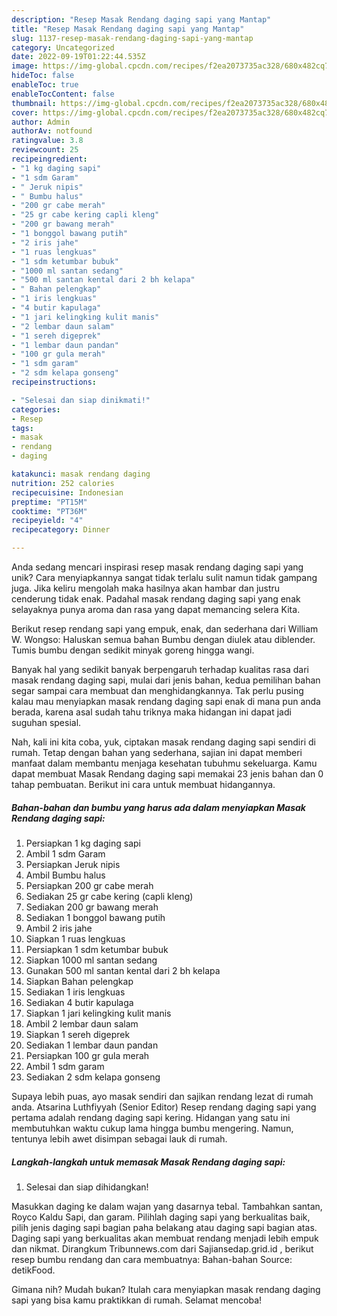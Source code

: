 ```yaml
---
description: "Resep Masak Rendang daging sapi yang Mantap"
title: "Resep Masak Rendang daging sapi yang Mantap"
slug: 1137-resep-masak-rendang-daging-sapi-yang-mantap
category: Uncategorized
date: 2022-09-19T01:22:44.535Z
image: https://img-global.cpcdn.com/recipes/f2ea2073735ac328/680x482cq70/masak-rendang-daging-sapi-foto-resep-utama.jpg
hideToc: false
enableToc: true
enableTocContent: false
thumbnail: https://img-global.cpcdn.com/recipes/f2ea2073735ac328/680x482cq70/masak-rendang-daging-sapi-foto-resep-utama.jpg
cover: https://img-global.cpcdn.com/recipes/f2ea2073735ac328/680x482cq70/masak-rendang-daging-sapi-foto-resep-utama.jpg
author: Admin
authorAv: notfound
ratingvalue: 3.8
reviewcount: 25
recipeingredient:
- "1 kg daging sapi"
- "1 sdm Garam"
- " Jeruk nipis"
- " Bumbu halus"
- "200 gr cabe merah"
- "25 gr cabe kering capli kleng"
- "200 gr bawang merah"
- "1 bonggol bawang putih"
- "2 iris jahe"
- "1 ruas lengkuas"
- "1 sdm ketumbar bubuk"
- "1000 ml santan sedang"
- "500 ml santan kental dari 2 bh kelapa"
- " Bahan pelengkap"
- "1 iris lengkuas"
- "4 butir kapulaga"
- "1 jari kelingking kulit manis"
- "2 lembar daun salam"
- "1 sereh digeprek"
- "1 lembar daun pandan"
- "100 gr gula merah"
- "1 sdm garam"
- "2 sdm kelapa gonseng"
recipeinstructions:

- "Selesai dan siap dinikmati!"
categories:
- Resep
tags:
- masak
- rendang
- daging

katakunci: masak rendang daging 
nutrition: 252 calories
recipecuisine: Indonesian
preptime: "PT15M"
cooktime: "PT36M"
recipeyield: "4"
recipecategory: Dinner

---
```





Anda sedang mencari inspirasi resep masak rendang daging sapi yang unik? Cara menyiapkannya sangat tidak terlalu sulit namun tidak gampang juga. Jika keliru mengolah maka hasilnya akan hambar dan justru cenderung tidak enak. Padahal masak rendang daging sapi yang enak selayaknya punya aroma dan rasa yang dapat memancing selera Kita.





Berikut resep rendang sapi yang empuk, enak, dan sederhana dari William W. Wongso: Haluskan semua bahan Bumbu dengan diulek atau diblender. Tumis bumbu dengan sedikit minyak goreng hingga wangi.

Banyak hal yang sedikit banyak berpengaruh terhadap kualitas rasa dari masak rendang daging sapi, mulai dari jenis bahan, kedua pemilihan bahan segar sampai cara membuat dan menghidangkannya. Tak perlu pusing kalau mau menyiapkan masak rendang daging sapi enak di mana pun anda berada, karena asal sudah tahu triknya maka hidangan ini dapat jadi suguhan spesial.






Nah, kali ini kita coba, yuk, ciptakan masak rendang daging sapi sendiri di rumah. Tetap dengan bahan yang sederhana, sajian ini dapat memberi manfaat dalam membantu menjaga kesehatan tubuhmu sekeluarga. Kamu dapat membuat Masak Rendang daging sapi memakai 23 jenis bahan dan 0 tahap pembuatan. Berikut ini cara untuk membuat hidangannya.

<!--inarticleads1-->

##### Bahan-bahan dan bumbu yang harus ada dalam menyiapkan Masak Rendang daging sapi:

1. Persiapkan 1 kg daging sapi
1. Ambil 1 sdm Garam
1. Persiapkan  Jeruk nipis
1. Ambil  Bumbu halus
1. Persiapkan 200 gr cabe merah
1. Sediakan 25 gr cabe kering (capli kleng)
1. Sediakan 200 gr bawang merah
1. Sediakan 1 bonggol bawang putih
1. Ambil 2 iris jahe
1. Siapkan 1 ruas lengkuas
1. Persiapkan 1 sdm ketumbar bubuk
1. Siapkan 1000 ml santan sedang
1. Gunakan 500 ml santan kental dari 2 bh kelapa
1. Siapkan  Bahan pelengkap
1. Sediakan 1 iris lengkuas
1. Sediakan 4 butir kapulaga
1. Siapkan 1 jari kelingking kulit manis
1. Ambil 2 lembar daun salam
1. Siapkan 1 sereh digeprek
1. Sediakan 1 lembar daun pandan
1. Persiapkan 100 gr gula merah
1. Ambil 1 sdm garam
1. Sediakan 2 sdm kelapa gonseng


Supaya lebih puas, ayo masak sendiri dan sajikan rendang lezat di rumah anda. Atsarina Luthfiyyah (Senior Editor) Resep rendang daging sapi yang pertama adalah rendang daging sapi kering. Hidangan yang satu ini membutuhkan waktu cukup lama hingga bumbu mengering. Namun, tentunya lebih awet disimpan sebagai lauk di rumah. 

<!--inarticleads2-->

##### Langkah-langkah untuk memasak Masak Rendang daging sapi:


1. Selesai dan siap dihidangkan!

Masukkan daging ke dalam wajan yang dasarnya tebal. Tambahkan santan, Royco Kaldu Sapi, dan garam. Pilihlah daging sapi yang berkualitas baik, pilih jenis daging sapi bagian paha belakang atau daging sapi bagian atas. Daging sapi yang berkualitas akan membuat rendang menjadi lebih empuk dan nikmat. Dirangkum Tribunnews.com dari Sajiansedap.grid.id , berikut resep bumbu rendang dan cara membuatnya: Bahan-bahan Source: detikFood. 

Gimana nih? Mudah bukan? Itulah cara menyiapkan masak rendang daging sapi yang bisa kamu praktikkan di rumah. Selamat mencoba!

